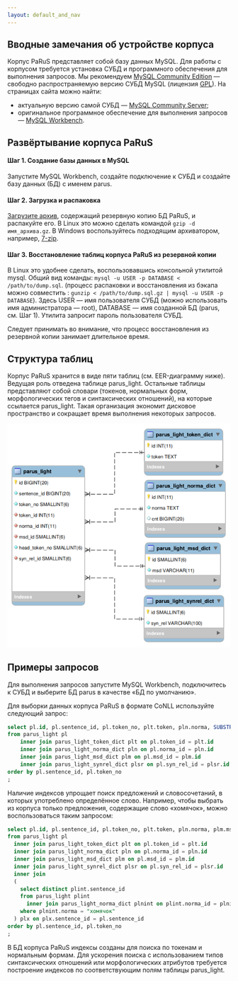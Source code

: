```yaml
---
layout: default_and_nav
---
```

## Вводные замечания об устройстве корпуса
Корпус PaRuS представляет собой базу данных MySQL. Для работы с корпусом требуется установка СУБД и программного обеспечения для выполнения запросов. Мы рекомендуем [MySQL Community Edition](https://www.mysql.com/products/community) — свободно распространяемую версию СУБД MySQL (лицензия [GPL](https://ru.wikipedia.org/wiki/GNU_General_Public_License)). На страницах сайта можно найти:
- актуальную версию самой СУБД — [MySQL Community Server](https://dev.mysql.com/downloads/mysql);
- оригинальное программное обеспечение для выполнения запросов — [MySQL Workbench](https://dev.mysql.com/downloads/workbench).

## Развёртывание корпуса PaRuS
#### Шаг 1. Создание базы данных в MySQL
Запустите MySQL Workbench, создайте подключение к СУБД и создайте базу данных (БД) с именем parus.

#### Шаг 2. Загрузка и распаковка
[Загрузите архив](./downloads.html), содержащий резервную копию БД PaRuS, и распакуйте его. В Linux это можно сделать командой `gzip -d имя_архива.gz`. В Windows воспользуйтесь подходящим архиватором, например, [7-zip](https://www.7-zip.org).

#### Шаг 3. Восстановление таблиц корпуса PaRuS из резервной копии
В Linux это удобнее сделать, воспользовавшись консольной утилитой mysql. Общий вид команды: `mysql -u USER -p DATABASE < /path/to/dump.sql`. (процесс распаковки и восстановления из бэкапа можно совместить : `gunzip < /path/to/dump.sql.gz | mysql -u USER -p DATABASE`).  Здесь USER — имя пользователя СУБД (можно использовать имя администратора — root), DATABASE — имя созданной БД (parus, см. Шаг 1). Утилита запросит пароль пользователя СУБД.

Следует принимать во внимание, что процесс восстановления из резервной копии занимает длительное время.

## Структура таблиц
Корпус PaRuS хранится в виде пяти таблиц (см. EER-диаграмму ниже). Ведущая роль отведена таблице parus_light. Остальные таблицы представляют собой словари (токенов, нормальных форм, морфологических тегов и синтаксических отношений), на которые ссылается parus_light. Такая организация экономит дисковое пространство и сокращает время выполнения некоторых запросов.

![EER-диаграмма БД parus](./assets/images/parus_db_scheme.png)

## Примеры запросов
Для выполнения запросов запустите MySQL Workbench, подключитесь к СУБД и выберите БД parus в качестве «БД по умолчанию».

Для выборки данных корпуса PaRuS в формате CoNLL используйте следующий запрос:

```sql
select pl.id, pl.sentence_id, pl.token_no, plt.token, pln.norma, SUBSTR(plm.msd,1,1) as pos_1, SUBSTR(plm.msd,1,1) as pos_2, plm.msd, pl.head_token_no, plsr.syn_rel
from parus_light pl
    inner join parus_light_token_dict plt on pl.token_id = plt.id
    inner join parus_light_norma_dict pln on pl.norma_id = pln.id
    inner join parus_light_msd_dict plm on pl.msd_id = plm.id
    inner join parus_light_synrel_dict plsr on pl.syn_rel_id = plsr.id
order by pl.sentence_id, pl.token_no
;
```

Наличие индексов упрощает поиск предложений и словосочетаний, в которых употреблено определённое слово. Например, чтобы выбрать из корпуса только предложения, содержащие слово «хомячок», можно воспользоваться таким запросом:

```sql
select pl.id, pl.sentence_id, pl.token_no, plt.token, pln.norma, plm.msd, pl.head_token_no, plsr.syn_rel
from parus_light pl
  inner join parus_light_token_dict plt on pl.token_id = plt.id
  inner join parus_light_norma_dict pln on pl.norma_id = pln.id
  inner join parus_light_msd_dict plm on pl.msd_id = plm.id
  inner join parus_light_synrel_dict plsr on pl.syn_rel_id = plsr.id
  inner join 
  (
    select distinct plint.sentence_id
    from parus_light plint
      inner join parus_light_norma_dict plnint on plint.norma_id = plnint.id
    where plnint.norma = "хомячок"
  ) plx on plx.sentence_id = pl.sentence_id
order by pl.sentence_id, pl.token_no
;
```

В БД корпуса PaRuS индексы созданы для поиска по токенам и нормальным формам. Для ускорения поиска с использованием типов синтаксических отношений или морфологических атрибутов требуется построение индексов по соответствующим полям таблицы parus_light.

